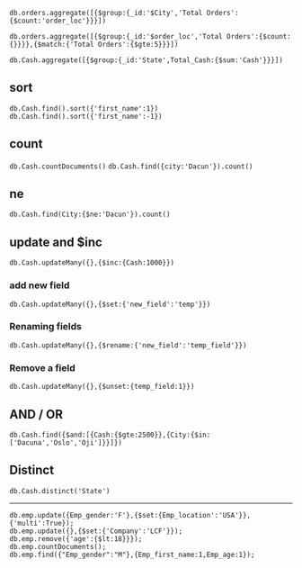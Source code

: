 `db.orders.aggregate([{$group:{_id:'$City','Total Orders':{$count:'order_loc'}}}])`

`db.orders.aggregate([{$group:{_id:'$order_loc','Total Orders':{$count:{}}}},{$match:{'Total Orders':{$gte:5}}}])`

`db.Cash.aggregate([{$group:{_id:'State',Total_Cash:{$sum:'Cash'}}}])`

## sort
`db.Cash.find().sort({'first_name':1})`
`db.Cash.find().sort({'first_name':-1})`

## count
`db.Cash.countDocuments()`
`db.Cash.find({city:'Dacun'}).count()`

## ne
`db.Cash.find(City:{$ne:'Dacun'}).count()`

## update and $inc
`db.Cash.updateMany({},{$inc:{Cash:1000}})`
### add new field
`db.Cash.updateMany({},{$set:{'new_field':'temp'}})`
### Renaming fields
`db.Cash.updateMany({},{$rename:{'new_field':'temp_field'}})`
### Remove a field
`db.Cash.updateMany({},{$unset:{temp_field:1}})`

## AND / OR
`db.Cash.find({$and:[{Cash:{$gte:2500}},{City:{$in:['Dacuna','Oslo','Oji']}}]})`

## Distinct
`db.Cash.distinct('State')`

---

```
db.emp.update({Emp_gender:'F'},{$set:{Emp_location':'USA'}},{'multi':True});
db.emp.update({},{$set:{'Company':'LCF'}});
db.emp.remove({'age':{$lt:18}}});
db.emp.countDocuments();
db.emp.find({"Emp_gender":"M"},{Emp_first_name:1,Emp_age:1});
```